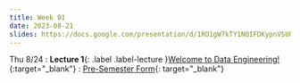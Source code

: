 ```yaml
---
title: Week 01
date: 2023-08-21
slides: https://docs.google.com/presentation/d/1RO1gW7kTY1NQIFDKypnVSUOAfKkAHdxNa9vBm17QWsQ/edit?usp=sharing
---
```


Thu 8/24
: **Lecture 1**{: .label .label-lecture }[Welcome to Data Engineering!]({{page.slides}}){:target="\_blank"}
  : [Pre-Semester Form](https://docs.google.com/forms/d/e/1FAIpQLSfxCLiImx1GXRkTvlmiCSK2hYMjjyxcyje1RyLU5PfKgDZ_JQ/viewform){: target="\_blank"}
